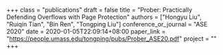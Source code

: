 +++
class = "publications"
draft = false
title = "Prober: Practically Defending Overflows with Page Protection"
authors = ["Hongyu Liu", "Ruiqin Tian", "Bin Ren", "Tongping Liu"]
conference_or_journal = "ASE 2020"
date = 2020-01-05T22:09:14+08:00
paper_link = "https://people.umass.edu/tongping/pubs/Prober_ASE20.pdf"
project = ""
+++
